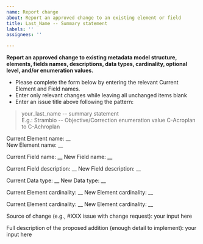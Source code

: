 ```yaml
---
name: Report change
about: Report an approved change to an existing element or field
title: Last_Name -- Summary statement
labels: ''
assignees: ''

---
```


**Report an approved change to existing metadata model structure, elements, fields names, descriptions, data types, cardinality, optional level, and/or enumeration values.**
- Please complete the form below by entering the relevant Current Element and Field names. 
- Enter only relevant changes while leaving all unchanged items blank
- Enter an issue title above following the pattern:

> your_last_name -- summary statement <br/>
E.g.: Strambio -- Objective/Correction enumeration value C-Acroplan to C-Achroplan


Current Element name: __ <br/>
New Element name: __

Current Field name: __
New Field name: __

Current Field description: __
New Field description: __

Current Data type: __
New Data type: __

Current Element cardinality: __
New Element cardinality: __

Current Element cardinality: __
New Element cardinality: __

Source of change (e.g., #XXX issue with change request):
your input here

Full description of the proposed addition (enough detail to implement):
your input here
